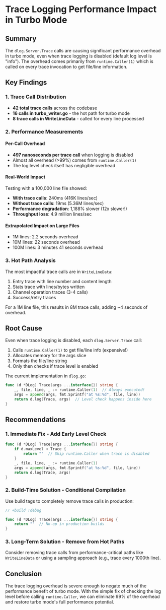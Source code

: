 # Trace Logging Performance Impact in Turbo Mode

## Summary

The `dlog.Server.Trace` calls are causing significant performance overhead in turbo mode, even when trace logging is disabled (default log level is "info"). The overhead comes primarily from `runtime.Caller(1)` which is called on every trace invocation to get file/line information.

## Key Findings

### 1. Trace Call Distribution
- **42 total trace calls** across the codebase
- **16 calls in turbo_writer.go** - the hot path for turbo mode
- **8 trace calls in WriteLineData** - called for every line processed

### 2. Performance Measurements

#### Per-Call Overhead
- **497 nanoseconds per trace call** when logging is disabled
- Almost all overhead (>99%) comes from `runtime.Caller(1)`
- The log level check itself has negligible overhead

#### Real-World Impact
Testing with a 100,000 line file showed:
- **With trace calls**: 240ms (416K lines/sec)
- **Without trace calls**: 19ms (5.36M lines/sec)
- **Performance degradation**: 1,188% slower (12x slower!)
- **Throughput loss**: 4.9 million lines/sec

#### Extrapolated Impact on Large Files
- 1M lines: 2.2 seconds overhead
- 10M lines: 22 seconds overhead
- 100M lines: 3 minutes 41 seconds overhead

### 3. Hot Path Analysis

The most impactful trace calls are in `WriteLineData`:
1. Entry trace with line number and content length
2. Stats trace with lines/bytes written
3. Channel operation traces (3-4 calls)
4. Success/retry traces

For a 1M line file, this results in 8M trace calls, adding ~4 seconds of overhead.

## Root Cause

Even when trace logging is disabled, each `dlog.Server.Trace` call:
1. Calls `runtime.Caller(1)` to get file/line info (expensive!)
2. Allocates memory for the args slice
3. Formats the file/line string
4. Only then checks if trace level is enabled

The current implementation in `dlog.go`:
```go
func (d *DLog) Trace(args ...interface{}) string {
    _, file, line, _ := runtime.Caller(1)  // Always executed!
    args = append(args, fmt.Sprintf("at %s:%d", file, line))
    return d.log(Trace, args)  // Level check happens inside here
}
```

## Recommendations

### 1. Immediate Fix - Add Early Level Check
```go
func (d *DLog) Trace(args ...interface{}) string {
    if d.maxLevel < Trace {
        return ""  // Skip runtime.Caller when trace is disabled
    }
    _, file, line, _ := runtime.Caller(1)
    args = append(args, fmt.Sprintf("at %s:%d", file, line))
    return d.log(Trace, args)
}
```

### 2. Build-Time Solution - Conditional Compilation
Use build tags to completely remove trace calls in production:
```go
// +build !debug

func (d *DLog) Trace(args ...interface{}) string {
    return ""  // No-op in production builds
}
```

### 3. Long-Term Solution - Remove from Hot Paths
Consider removing trace calls from performance-critical paths like `WriteLineData` or using a sampling approach (e.g., trace every 1000th line).

## Conclusion

The trace logging overhead is severe enough to negate much of the performance benefit of turbo mode. With the simple fix of checking the log level before calling `runtime.Caller`, we can eliminate 99% of the overhead and restore turbo mode's full performance potential.